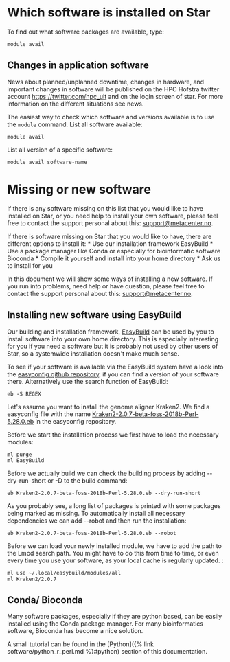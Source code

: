 # Which software is installed on Star

To find out what software packages are available, type:

    module avail

## Changes in application software

News about planned/unplanned downtime, changes in hardware, and
important changes in software will be published on the HPC Hofstra twitter
account <https://twitter.com/hpc_uit> and on the login screen of star.
For more information on the different situations see <span
class="title-ref">news</span>.

The easiest way to check which software and versions available is to use
the `module` command. List all software available:

    module avail

List all version of a specific software:

    module avail software-name

# Missing or new software

If there is any software missing on this list that you would like to
have installed on Star, or you need help to install your own software,
please feel free to contact the support personal about this:
<support@metacenter.no>.

If there is software missing on Star that you would like to have,
there are different options to install it: \* Use our installation
framework EasyBuild \* Use a package manager like Conda or especially
for bioinformatic software Bioconda \* Compile it yourself and install
into your home directory \* Ask us to install for you

In this document we will show some ways of installing a new software. If
you run into problems, need help or have question, please feel free to
contact the support personal about this: <support@metacenter.no>.

## Installing new software using EasyBuild

Our building and installation framework,
[EasyBuild](https://easybuild.readthedocs.io/en/latest/Using_the_EasyBuild_command_line.html)
can be used by you to install software into your own home directory.
This is especially interesting for you if you need a software but it is
probably not used by other users of Star, so a systemwide installation
doesn't make much sense.

To see if your software is available via the EasyBuild system have a
look into the [easyconfig github
repository](https://github.com/easybuilders/easybuild-easyconfigs). if
you can find a version of your software there. Alternatively use the
search function of EasyBuild:

    eb -S REGEX

Let's assume you want to install the genome aligner Kraken2. We find a
easyconfig file with the name
[Kraken2-2.0.7-beta-foss-2018b-Perl-5.28.0.eb](https://github.com/easybuilders/easybuild-easyconfigs/blob/master/easybuild/easyconfigs/k/Kraken2/Kraken2-2.0.7-beta-foss-2018b-Perl-5.28.0.eb)
in the easyconfig repository.

Before we start the installation process we first have to load the
necessary modules:

    ml purge
    ml EasyBuild

Before we actually build we can check the building process by adding
<span class="title-ref">--dry-run-short</span> or <span
class="title-ref">-D</span> to the build command:

    eb Kraken2-2.0.7-beta-foss-2018b-Perl-5.28.0.eb --dry-run-short

As you probably see, a long list of packages is printed with some
packages being marked as missing. To automatically install all necessary
dependencies we can add <span class="title-ref">--robot</span> and then
run the installation:

    eb Kraken2-2.0.7-beta-foss-2018b-Perl-5.28.0.eb --robot

Before we can load your newly installed module, we have to add the path
to the Lmod search path. You might have to do this from time to time, or
even every time you use your software, as your local cache is regularly
updated. :

    ml use ~/.local/easybuild/modules/all
    ml Kraken2/2.0.7

## Conda/ Bioconda

Many software packages, especially if they are python based, can be
easily installed using the Conda package manager. For many
bioinformatics software, Bioconda has become a nice solution.

A small tutorial can be found in the [Python]({% link software/python_r_perl.md %}#python) section of this
documentation.
